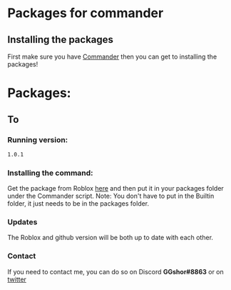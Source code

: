# Packages for commander

## Installing the packages
First make sure you have [Commander](https://github.com/va1kio/commander) then you can get to installing the packages!

# Packages:

## To
### Running version: 
```bash
1.0.1
```

### Installing the command:
Get the package from Roblox [here](https://roblox.com/library/6715067381") and then put it in your packages folder under the Commander script.
Note: You don't have to put in the Builtin folder, it just needs to be in the packages folder.

### Updates
The Roblox and github version will be both up to date with each other.

### Contact
If you need to contact me, you can do so on Discord **GGshor#8863** or on [twitter](https://twitter.com/GGshor_)